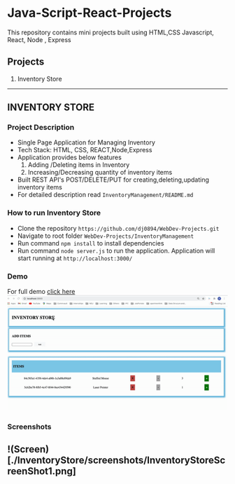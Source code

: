 # Java-Script-React-Projects
This repository contains mini projects built using HTML,CSS Javascript, React, Node , Express

## Projects

1. Inventory Store 

---
## INVENTORY STORE
### Project Description
* Single Page Application for Managing Inventory
* Tech Stack: HTML, CSS, REACT,Node,Express
* Application provides below features
    1. Adding /Deleting items in Inventory
    2. Increasing/Decreasing quantity of inventory items
* Built REST API's POST/DELETE/PUT for creating,deleting,updating inventory items
* For detailed description read ```InventoryManagement/README.md```

### How to run Inventory Store
* Clone the repository ```https://github.com/dj0894/WebDev-Projects.git```
* Navigate to root folder ```WebDev-Projects/InventoryManagement```
* Run command ```npm install``` to install dependencies
* Run command ```node server.js``` to run the application. Application will start running at ```http://localhost:3000/```

### Demo
 For full demo [click here](https://drive.google.com/drive/u/0/folders/111ZBqSCnZ2QWN0FtnDhR8udxgrfTYf5e)
 ![InventoryStoreGif](./InventoryStore/demo/InventoryStoreDemo.gif)

### Screenshots
!(Screen)[./InventoryStore/screenshots/InventoryStoreScreenShot1.png]
---










